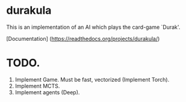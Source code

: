 # durakula
This is an implementation of an AI which plays the card-game `Durak'.

[Documentation] (https://readthedocs.org/projects/durakula/) 


# TODO.
1. Implement Game.
    Must be fast, vectorized (Implement Torch).
2. Implement MCTS.
3. Implement agents (Deep). 
